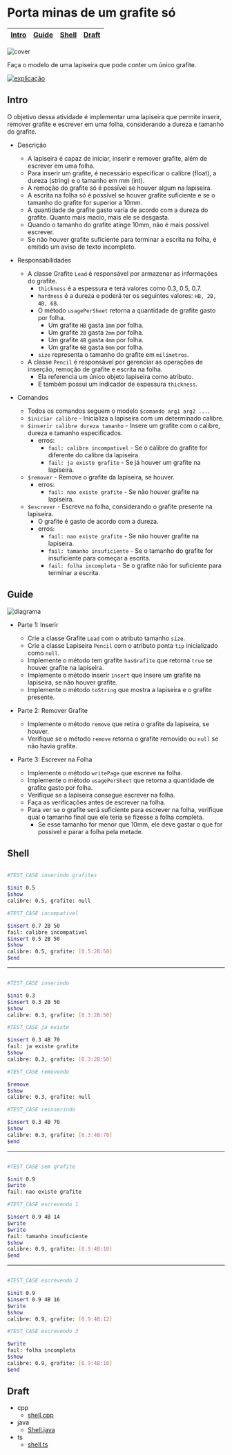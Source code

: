 # Porta minas de um grafite só

<!-- toch -->
[Intro](#intro) | [Guide](#guide) | [Shell](#shell) | [Draft](#draft)
-- | -- | -- | --
<!-- toch -->

![cover](cover.jpg)

Faça o modelo de uma lapiseira que pode conter um único grafite.

[![explicação](../../wiki/images/explicacao.png)](https://youtu.be/LvZODN2rL6s)

## Intro

O objetivo dessa atividade é implementar uma lapiseira que permite inserir, remover grafite e escrever em uma folha, considerando a dureza e tamanho do grafite.

- Descrição
  - A lapiseira é capaz de iniciar, inserir e remover grafite, além de escrever em uma folha.
  - Para inserir um grafite, é necessário especificar o calibre (float), a dureza (string) e o tamanho em mm (int).
  - A remoção do grafite só é possível se houver algum na lapiseira.
  - A escrita na folha só é possível se houver grafite suficiente e se o tamanho do grafite for superior a 10mm.
  - A quantidade de grafite gasto varia de acordo com a dureza do grafite. Quanto mais macio, mais ele se desgasta.
  - Quando o tamanho do grafite atinge 10mm, não é mais possível escrever.
  - Se não houver grafite suficiente para terminar a escrita na folha, é emitido um aviso de texto incompleto.

- Responsabilidades
  - A classe Grafite `Lead` é responsável por armazenar as informações do grafite.
    - `thickness` é a espessura e terá valores como 0.3, 0.5, 0.7.
    - `hardness` é a dureza e poderá ter os seguintes valores: `HB, 2B, 4B, 6B`.
    - O método `usagePerSheet` retorna a quantidade de grafite gasto por folha.
      - Um grafite `HB` gasta `1mm` por folha.
      - Um grafite `2B` gasta `2mm` por folha.
      - Um grafite `4B` gasta `4mm` por folha.
      - Um grafite `6B` gasta `6mm` por folha.
    - `size` representa o tamanho do grafite em `milímetros`.
  - A classe `Pencil` é responsável por gerenciar as operações de inserção, remoção de grafite e escrita na folha.
    - Ela referencia um único objeto lapiseira como atributo.
    - E também possui um indicador de espessura `thickness`.
- Comandos
  - Todos os comandos seguem o modelo `$comando arg1 arg2 ...`.
  - `$iniciar calibre` - Inicializa a lapiseira com um determinado calibre.
  - `$inserir calibre dureza tamanho` - Insere um grafite com o calibre, dureza e tamanho especificados.
    - erros:
      - `fail: calibre incompativel` - Se o calibre do grafite for diferente do calibre da lapiseira.
      - `fail: ja existe grafite` - Se já houver um grafite na lapiseira.
  - `$remover` - Remove o grafite da lapiseira, se houver.
    - erros:
      - `fail: nao existe grafite` - Se não houver grafite na lapiseira.
  - `$escrever` - Escreve na folha, considerando o grafite presente na lapiseira.
    - O grafite é gasto de acordo com a dureza.
    - erros:
      - `fail: nao existe grafite` - Se não houver grafite na lapiseira.
      - `fail: tamanho insuficiente` - Se o tamanho do grafite for insuficiente para começar a escrita.
      - `fail: folha incompleta` - Se o grafite não for suficiente para terminar a escrita.

## Guide

![diagrama](diagrama.png)

- Parte 1: Inserir
  - Crie a classe Grafite `Lead` com o atributo tamanho `size`.
  - Crie a classe Lapiseira `Pencil` com o atributo ponta `tip` inicializado como `null`.
  - Implemente o método tem grafite `hasGrafite` que retorna `true` se houver grafite na lapiseira.
  - Implemente o método inserir `insert` que insere um grafite na lapiseira, se não houver grafite.
  - Implemente o método `toString` que mostra a lapiseira e o grafite presente.

- Parte 2: Remover Grafite
  - Implemente o método `remove` que retira o grafite da lapiseira, se houver.
  - Verifique se o método `remove` retorna o grafite removido ou `null` se não havia grafite.

- Parte 3: Escrever na Folha
  - Implemente o método `writePage` que escreve na folha.
  - Implemente o método `usagePerSheet` que retorna a quantidade de grafite gasto por folha.
  - Verifique se a lapiseira consegue escrever na folha.
  - Faça as verificações antes de escrever na folha.
  - Para ver se o grafite será suficiente para escrever na folha, verifique qual o tamanho final que ele teria se fizesse a folha completa.
    - Se esse tamanho for menor que 10mm, ele deve gastar o que for possível e parar a folha pela metade.

## Shell

```bash

#TEST_CASE inserindo grafites

$init 0.5
$show
calibre: 0.5, grafite: null

#TEST_CASE incompativel

$insert 0.7 2B 50
fail: calibre incompativel
$insert 0.5 2B 50
$show
calibre: 0.5, grafite: [0.5:2B:50]
$end
```

***

```bash

#TEST_CASE inserindo

$init 0.3
$insert 0.3 2B 50
$show
calibre: 0.3, grafite: [0.3:2B:50]

#TEST_CASE ja existe

$insert 0.3 4B 70
fail: ja existe grafite
$show
calibre: 0.3, grafite: [0.3:2B:50]

#TEST_CASE removendo

$remove
$show
calibre: 0.3, grafite: null

#TEST_CASE reinserindo

$insert 0.3 4B 70
$show
calibre: 0.3, grafite: [0.3:4B:70]
$end
```

***

```bash

#TEST_CASE sem grafite

$init 0.9
$write
fail: nao existe grafite

#TEST_CASE escrevendo 1

$insert 0.9 4B 14
$write
$write
fail: tamanho insuficiente
$show
calibre: 0.9, grafite: [0.9:4B:10]
$end
```

***

```bash

#TEST_CASE escrevendo 2

$init 0.9
$insert 0.9 4B 16
$write
$show
calibre: 0.9, grafite: [0.9:4B:12]

#TEST_CASE escrevendo 3

$write
fail: folha incompleta
$show
calibre: 0.9, grafite: [0.9:4B:10]
$end
```

## Draft

<!-- links .cache/draft -->
- cpp
  - [shell.cpp](.cache/draft/cpp/shell.cpp)
- java
  - [Shell.java](.cache/draft/java/Shell.java)
- ts
  - [shell.ts](.cache/draft/ts/shell.ts)
<!-- links -->

